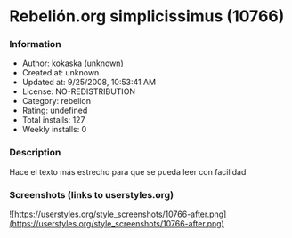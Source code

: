 # Rebelión.org simplicissimus (10766)

### Information
- Author: kokaska (unknown)
- Created at: unknown
- Updated at: 9/25/2008, 10:53:41 AM
- License: NO-REDISTRIBUTION
- Category: rebelion
- Rating: undefined
- Total installs: 127
- Weekly installs: 0


### Description
Hace el texto más estrecho para que se pueda leer con facilidad


### Screenshots (links to userstyles.org)
![https://userstyles.org/style_screenshots/10766-after.png](https://userstyles.org/style_screenshots/10766-after.png)


